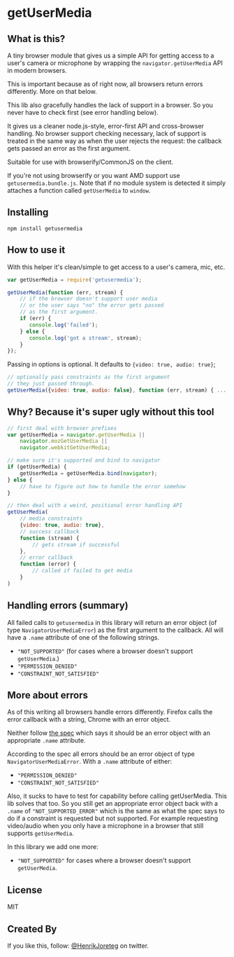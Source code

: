 # getUserMedia

## What is this?

A tiny browser module that gives us a simple API for getting access to a user's camera or microphone by wrapping the `navigator.getUserMedia` API in modern browsers.

This is important because as of right now, all browsers return errors differently. More on that below.

This lib also gracefully handles the lack of support in a browser. So you never have to check first (see error handling below).

It gives us a cleaner node.js-style, error-first API and cross-browser handling. No browser support checking necessary, lack of support is treated in the same way as when the user rejects the request: the callback gets passed an error as the first argument.

Suitable for use with browserify/CommonJS on the client. 

If you're not using browserify or you want AMD support use `getusermedia.bundle.js`. Note that if no module system is detected it simply attaches a function called `getUserMedia` to `window`.



## Installing

```
npm install getusermedia
```

## How to use it


With this helper it's clean/simple to get access to a user's camera, mic, etc.

```js
var getUserMedia = require('getusermedia');

getUserMedia(function (err, stream) {
    // if the browser doesn't support user media
    // or the user says "no" the error gets passed
    // as the first argument.
    if (err) {
       console.log('failed');
    } else {
       console.log('got a stream', stream);  
    }
});
```

Passing in options is optional. It defaults to `{video: true, audio: true}`;

```js
// optionally pass constraints as the first argument
// they just passed through.
getUserMedia({video: true, audio: false}, function (err, stream) { ... });
```


## Why? Because it's super ugly without this tool

```js
// first deal with browser prefixes
var getUserMedia = navigator.getUserMedia || 
    navigator.mozGetUserMedia || 
    navigator.webkitGetUserMedia;

// make sure it's supported and bind to navigator
if (getUserMedia) {
    getUserMedia = getUserMedia.bind(navigator);
} else {
    // have to figure out how to handle the error somehow
}

// then deal with a weird, positional error handling API
getUserMedia(
    // media constraints
    {video: true, audio: true}, 
    // success callback
    function (stream) {
        // gets stream if successful
    }, 
    // error callback
    function (error) {
        // called if failed to get media
    }
)
```


## Handling errors (summary)

All failed calls to `getusermedia` in this library will return an error object (of type `NavigatorUserMediaError`) as the first argument to the callback. All will have a `.name` attribute of one of the following strings.

- `"NOT_SUPPORTED"` (for cases where a browser doesn't support `getUserMedia`.)
- `"PERMISSION_DENIED"`
- `"CONSTRAINT_NOT_SATISFIED"`


## More about errors

As of this writing all browsers handle errors differently. Firefox calls the error callback with a string, Chrome with an error object. 

Neither follow [the spec](http://dev.w3.org/2011/webrtc/editor/getusermedia.html#navigatorusermediaerror-and-navigatorusermediaerrorcallback) which says it should be an error object with an appropriate `.name` attribute.

According to the spec all errors should be an error object of type `NavigatorUserMediaError`. With a `.name` attribute of either: 

- `"PERMISSION_DENIED"`
- `"CONSTRAINT_NOT_SATISFIED"`

Also, it sucks to have to test for capability before calling getUserMedia. This lib solves that too. So you still get an appropriate error object back with a `.name` of `"NOT_SUPPORTED_ERROR"` which is the same as what the spec says to do if a constraint is requested but not supported. For example requesting video/audio when you only have a microphone in a browser that still supports `getUserMedia`. 

In this library we add one more:

- `"NOT_SUPPORTED"` for cases where a browser doesn't support `getUserMedia`.


## License

MIT

## Created By

If you like this, follow: [@HenrikJoreteg](http://twitter.com/henrikjoreteg) on twitter.

